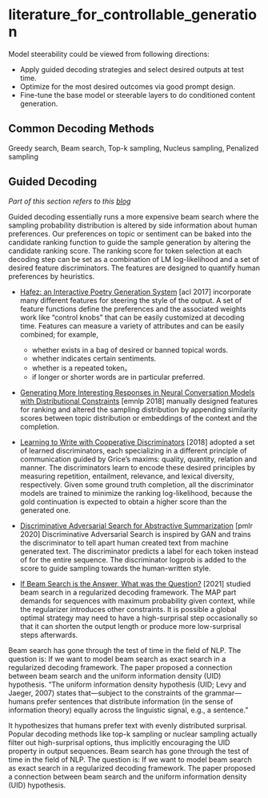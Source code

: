# literature_for_controllable_generation
Model steerability could be viewed from following directions: 
* Apply guided decoding strategies and select desired outputs at test time.
* Optimize for the most desired outcomes via good prompt design.
* Fine-tune the base model or steerable layers to do conditioned content generation.
 
## Common Decoding Methods
Greedy search, Beam search, Top-k sampling, Nucleus sampling, Penalized sampling

## Guided Decoding
*Part of this section refers to this [blog](https://lilianweng.github.io/posts/2021-01-02-controllable-text-generation/)*

Guided decoding essentially runs a more expensive beam search where the sampling probability distribution is altered by side information about human preferences.
Our preferences on topic or sentiment can be baked into the candidate ranking function to guide the sample generation by altering the candidate ranking score. The ranking score for token selection at each decoding step can be set as a combination of LM log-likelihood and a set of desired feature discriminators. The features are designed to quantify human preferences by heuristics.  

* [Hafez: an Interactive Poetry Generation System](https://aclanthology.org/P17-4008.pdf) [acl 2017] incorporate many different features for steering the style of the output. A set of feature functions define the preferences and the associated weights work like “control knobs” that can be easily customized at decoding time. Features can measure a variety of attributes and can be easily combined; for example,
  * whether exists in a bag of desired or banned topical words.
  * whether indicates certain sentiments.
  * whether is a repeated token。
  * if longer or shorter words are in particular preferred.

* [Generating More Interesting Responses in Neural Conversation Models with Distributional Constraints](https://arxiv.org/pdf/1809.01215.pdf) [emnlp 2018] manually designed features for ranking and altered the sampling distribution by appending similarity scores between topic distribution or embeddings of the context and the completion.

* [Learning to Write with Cooperative Discriminators](https://arxiv.org/pdf/1805.06087.pdf) [2018] adopted a set of learned discriminators, each specializing in a different principle of communication guided by Grice’s maxims: quality, quantity, relation and manner. The discriminators learn to encode these desired principles by measuring repetition, entailment, relevance, and lexical diversity, respectively. Given some ground truth completion, all the discriminator models are trained to minimize the ranking log-likelihood, because the gold continuation is expected to obtain a higher score than the generated one.  

* [Discriminative Adversarial Search for Abstractive Summarization](https://arxiv.org/pdf/2002.10375.pdf) [pmlr 2020] Discriminative Adversarial Search is inspired by GAN and trains the discriminator to tell apart human created text from machine generated text. The discriminator predicts a label for each token instead of for the entire sequence. The discriminator logprob is added to the score to guide sampling towards the human-written style.

* [If Beam Search is the Answer, What was the Question?](https://arxiv.org/pdf/2010.02650.pdf) [2021] studied beam search in a regularized decoding framework. The MAP part demands for sequences with maximum probability given context, while the regularizer introduces other constraints. It is possible a global optimal strategy may need to have a high-surprisal step occasionally so that it can shorten the output length or produce more low-surprisal steps afterwards.  

Beam search has gone through the test of time in the field of NLP. The question is: If we want to model beam search as exact search in a regularized decoding framework. The paper proposed a connection between beam search and the uniform information density (UID) hypothesis. “The uniform information density hypothesis (UID; Levy and Jaeger, 2007) states that—subject to the constraints of the grammar—humans prefer sentences that distribute information (in the sense of information theory) equally across the linguistic signal, e.g., a sentence.”  

It hypothesizes that humans prefer text with evenly distributed surprisal. Popular decoding methods like top-k sampling or nuclear sampling actually filter out high-surprisal options, thus implicitly encouraging the UID property in output sequences. Beam search has gone through the test of time in the field of NLP. The question is: If we want to model beam search as exact search in a regularized decoding framework. The paper proposed a connection between beam search and the uniform information density (UID) hypothesis. 


